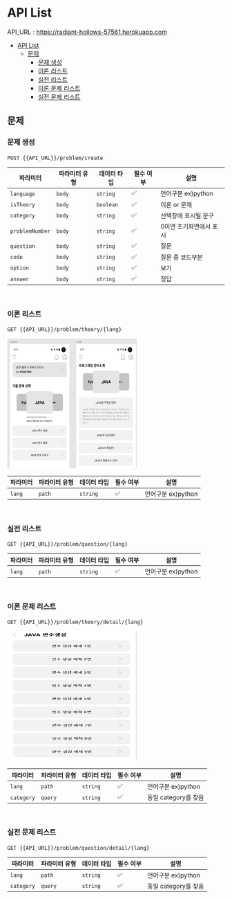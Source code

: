 # API List

API_URL : https://radiant-hollows-57561.herokuapp.com

- [API List](#api-list)
  - [문제](#문제)
    - [문제 생성](#문제-생성)
    - [이론 리스트](#이론-리스트)
    - [실전 리스트](#실전-리스트)
    - [이론 문제 리스트](#이론-문제-리스트)
    - [실전 문제 리스트](#실전-문제-리스트)

## 문제

### 문제 생성

```
POST {{API_URL}}/problem/create
```

| 파라미터        | 파라미터 유형 | 데이터 타입 | 필수 여부 | 설명                    |
| --------------- | ------------- | ----------- | --------- | ----------------------- |
| `language`      | `body`        | `string`    | ✅        | 언어구분 ex)python      |
| `isTheory`      | `body`        | `boolean`   | ✅        | 이론 or 문제            |
| `category`      | `body`        | `string`    | ✅        | 선택창에 표시될 문구    |
| `problemNumber` | `body`        | `string`    | ✅        | 0이면 초기화면에서 표시 |
| `question`      | `body`        | `string`    | ✅        | 질문                    |
| `code`          | `body`        | `string`    | ✅        | 질문 중 코드부분        |
| `option`        | `body`        | `string`    | ✅        | 보기                    |
| `answer`        | `body`        | `string`    | ✅        | 정답                    |

<br/>

### 이론 리스트

```
GET {{API_URL}}/problem/theory/{lang}
```

<img src="../img/problemList.png"  width="300" height="300">

| 파라미터 | 파라미터 유형 | 데이터 타입 | 필수 여부 | 설명               |
| -------- | ------------- | ----------- | --------- | ------------------ |
| `lang`   | `path`        | `string`    | ✅        | 언어구분 ex)python |

<br/>

### 실전 리스트

```
GET {{API_URL}}/problem/question/{lang}
```

| 파라미터 | 파라미터 유형 | 데이터 타입 | 필수 여부 | 설명               |
| -------- | ------------- | ----------- | --------- | ------------------ |
| `lang`   | `path`        | `string`    | ✅        | 언어구분 ex)python |

<br/>

### 이론 문제 리스트

```
GET {{API_URL}}/problem/theory/detail/{lang}
```

<img src="../img/problemListt.png"  width="300" height="300">

| 파라미터   | 파라미터 유형 | 데이터 타입 | 필수 여부 | 설명                 |
| ---------- | ------------- | ----------- | --------- | -------------------- |
| `lang`     | `path`        | `string`    | ✅        | 언어구분 ex)python   |
| `category` | `query`       | `string`    | ✅        | 동일 category를 찾음 |

<br/>

### 실전 문제 리스트

```
GET {{API_URL}}/problem/question/detail/{lang}
```

| 파라미터   | 파라미터 유형 | 데이터 타입 | 필수 여부 | 설명                 |
| ---------- | ------------- | ----------- | --------- | -------------------- |
| `lang`     | `path`        | `string`    | ✅        | 언어구분 ex)python   |
| `category` | `query`       | `string`    | ✅        | 동일 category를 찾음 |
